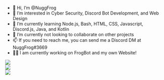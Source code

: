 - 👋 Hi, I’m @NuggFrog
- 👀 I’m interested in Cyber Security, Discord Bot Development, and Web Design
- 🌱 I’m currently learning Node.js, Bash, HTML, CSS, Javascript, Discord.js, Java, and Kotlin
- 💞️ I’m currently not looking to collaborate on other projects
- 📫 If you need to reach me, you can send me a Discord DM at NuggFrog#3669
- 👨‍💻 I am currently working on FrogBot and my own Website!

<!--- Github Stats --->
![](https://github-readme-stats.vercel.app/api?username=NuggFrog&theme=dark&hide_border=false&include_all_commits=false&count_private=true)<br/>
![](https://github-readme-streak-stats.herokuapp.com/?user=NuggFrog&theme=dark&hide_border=false)<br/>
![](https://github-readme-stats.vercel.app/api/top-langs/?username=NuggFrog&theme=dark&hide_border=false&include_all_commits=true&count_private=true&layout=compact)
<!---
NuggFrog/NuggFrog is a ✨ special ✨ repository because its `README.md` (this file) appears on your GitHub profile.
You can click the Preview link to take a look at your changes.
--->
